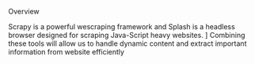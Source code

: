Overview

Scrapy is a powerful wescraping framework and Splash is a headless browser designed for scraping Java-Script heavy websites. ]
Combining these tools will allow us to handle dynamic content and extract important information from website efficiently